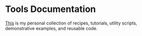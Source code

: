 # Tools Documentation

[This](https://github.com/materialknight/tools/blob/main/obscure_tutos.md) is my personal collection of recipes, tutorials, utility scripts, demonstrative examples, and reusable code.
